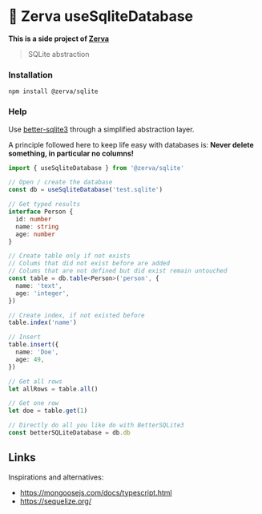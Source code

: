 # 🌱 Zerva useSqliteDatabase

**This is a side project of [Zerva](https://github.com/holtwick/zerva)**

> SQLite abstraction

### Installation

```
npm install @zerva/sqlite
```

### Help

Use [better-sqlite3](https://www.npmjs.com/package/better-sqlite3) through a simplified abstraction layer.

A principle followed here to keep life easy with databases is: **Never delete something, in particular no columns!**

```ts
import { useSqliteDatabase } from '@zerva/sqlite'

// Open / create the database
const db = useSqliteDatabase('test.sqlite')

// Get typed results
interface Person {
  id: number
  name: string
  age: number
}

// Create table only if not exists
// Colums that did not exist before are added
// Colums that are not defined but did exist remain untouched
const table = db.table<Person>('person', {
  name: 'text',
  age: 'integer',
})

// Create index, if not existed before
table.index('name') 

// Insert 
table.insert({
  name: 'Doe',
  age: 49,
})

// Get all rows
let allRows = table.all() 

// Get one row
let doe = table.get(1)

// Directly do all you like do with BetterSQLite3
const betterSQLiteDatabase = db.db
```

## Links

Inspirations and alternatives:

- https://mongoosejs.com/docs/typescript.html
- https://sequelize.org/